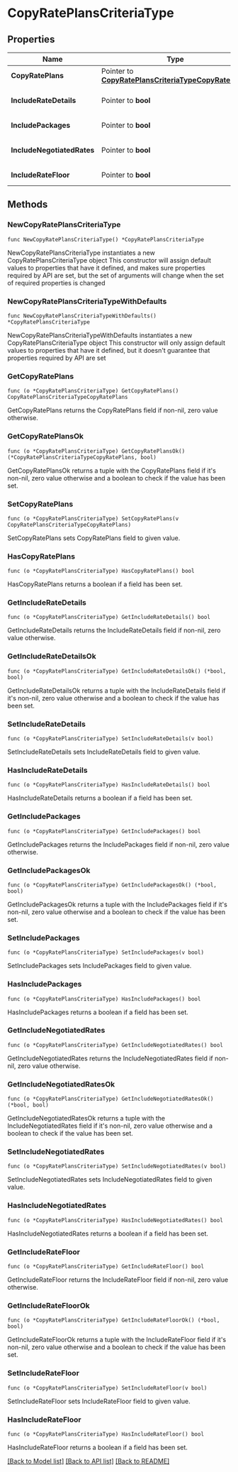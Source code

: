 # CopyRatePlansCriteriaType

## Properties

Name | Type | Description | Notes
------------ | ------------- | ------------- | -------------
**CopyRatePlans** | Pointer to [**CopyRatePlansCriteriaTypeCopyRatePlans**](CopyRatePlansCriteriaTypeCopyRatePlans.md) |  | [optional] 
**IncludeRateDetails** | Pointer to **bool** | include rate plan schedules? | [optional] 
**IncludePackages** | Pointer to **bool** | include packages? | [optional] 
**IncludeNegotiatedRates** | Pointer to **bool** | include negotiated rates? | [optional] 
**IncludeRateFloor** | Pointer to **bool** | include rate floors? | [optional] 

## Methods

### NewCopyRatePlansCriteriaType

`func NewCopyRatePlansCriteriaType() *CopyRatePlansCriteriaType`

NewCopyRatePlansCriteriaType instantiates a new CopyRatePlansCriteriaType object
This constructor will assign default values to properties that have it defined,
and makes sure properties required by API are set, but the set of arguments
will change when the set of required properties is changed

### NewCopyRatePlansCriteriaTypeWithDefaults

`func NewCopyRatePlansCriteriaTypeWithDefaults() *CopyRatePlansCriteriaType`

NewCopyRatePlansCriteriaTypeWithDefaults instantiates a new CopyRatePlansCriteriaType object
This constructor will only assign default values to properties that have it defined,
but it doesn't guarantee that properties required by API are set

### GetCopyRatePlans

`func (o *CopyRatePlansCriteriaType) GetCopyRatePlans() CopyRatePlansCriteriaTypeCopyRatePlans`

GetCopyRatePlans returns the CopyRatePlans field if non-nil, zero value otherwise.

### GetCopyRatePlansOk

`func (o *CopyRatePlansCriteriaType) GetCopyRatePlansOk() (*CopyRatePlansCriteriaTypeCopyRatePlans, bool)`

GetCopyRatePlansOk returns a tuple with the CopyRatePlans field if it's non-nil, zero value otherwise
and a boolean to check if the value has been set.

### SetCopyRatePlans

`func (o *CopyRatePlansCriteriaType) SetCopyRatePlans(v CopyRatePlansCriteriaTypeCopyRatePlans)`

SetCopyRatePlans sets CopyRatePlans field to given value.

### HasCopyRatePlans

`func (o *CopyRatePlansCriteriaType) HasCopyRatePlans() bool`

HasCopyRatePlans returns a boolean if a field has been set.

### GetIncludeRateDetails

`func (o *CopyRatePlansCriteriaType) GetIncludeRateDetails() bool`

GetIncludeRateDetails returns the IncludeRateDetails field if non-nil, zero value otherwise.

### GetIncludeRateDetailsOk

`func (o *CopyRatePlansCriteriaType) GetIncludeRateDetailsOk() (*bool, bool)`

GetIncludeRateDetailsOk returns a tuple with the IncludeRateDetails field if it's non-nil, zero value otherwise
and a boolean to check if the value has been set.

### SetIncludeRateDetails

`func (o *CopyRatePlansCriteriaType) SetIncludeRateDetails(v bool)`

SetIncludeRateDetails sets IncludeRateDetails field to given value.

### HasIncludeRateDetails

`func (o *CopyRatePlansCriteriaType) HasIncludeRateDetails() bool`

HasIncludeRateDetails returns a boolean if a field has been set.

### GetIncludePackages

`func (o *CopyRatePlansCriteriaType) GetIncludePackages() bool`

GetIncludePackages returns the IncludePackages field if non-nil, zero value otherwise.

### GetIncludePackagesOk

`func (o *CopyRatePlansCriteriaType) GetIncludePackagesOk() (*bool, bool)`

GetIncludePackagesOk returns a tuple with the IncludePackages field if it's non-nil, zero value otherwise
and a boolean to check if the value has been set.

### SetIncludePackages

`func (o *CopyRatePlansCriteriaType) SetIncludePackages(v bool)`

SetIncludePackages sets IncludePackages field to given value.

### HasIncludePackages

`func (o *CopyRatePlansCriteriaType) HasIncludePackages() bool`

HasIncludePackages returns a boolean if a field has been set.

### GetIncludeNegotiatedRates

`func (o *CopyRatePlansCriteriaType) GetIncludeNegotiatedRates() bool`

GetIncludeNegotiatedRates returns the IncludeNegotiatedRates field if non-nil, zero value otherwise.

### GetIncludeNegotiatedRatesOk

`func (o *CopyRatePlansCriteriaType) GetIncludeNegotiatedRatesOk() (*bool, bool)`

GetIncludeNegotiatedRatesOk returns a tuple with the IncludeNegotiatedRates field if it's non-nil, zero value otherwise
and a boolean to check if the value has been set.

### SetIncludeNegotiatedRates

`func (o *CopyRatePlansCriteriaType) SetIncludeNegotiatedRates(v bool)`

SetIncludeNegotiatedRates sets IncludeNegotiatedRates field to given value.

### HasIncludeNegotiatedRates

`func (o *CopyRatePlansCriteriaType) HasIncludeNegotiatedRates() bool`

HasIncludeNegotiatedRates returns a boolean if a field has been set.

### GetIncludeRateFloor

`func (o *CopyRatePlansCriteriaType) GetIncludeRateFloor() bool`

GetIncludeRateFloor returns the IncludeRateFloor field if non-nil, zero value otherwise.

### GetIncludeRateFloorOk

`func (o *CopyRatePlansCriteriaType) GetIncludeRateFloorOk() (*bool, bool)`

GetIncludeRateFloorOk returns a tuple with the IncludeRateFloor field if it's non-nil, zero value otherwise
and a boolean to check if the value has been set.

### SetIncludeRateFloor

`func (o *CopyRatePlansCriteriaType) SetIncludeRateFloor(v bool)`

SetIncludeRateFloor sets IncludeRateFloor field to given value.

### HasIncludeRateFloor

`func (o *CopyRatePlansCriteriaType) HasIncludeRateFloor() bool`

HasIncludeRateFloor returns a boolean if a field has been set.


[[Back to Model list]](../README.md#documentation-for-models) [[Back to API list]](../README.md#documentation-for-api-endpoints) [[Back to README]](../README.md)


